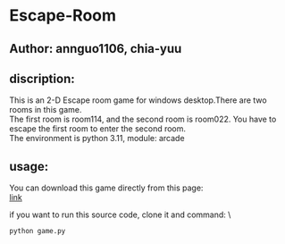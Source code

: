 # Escape-Room
## Author: annguo1106, chia-yuu

## discription:
This is an 2-D Escape room game for windows desktop.There are two rooms in this game. \
The first room is room114, and the second room is room022. You have to escape the first room to enter the second room. \
The environment is python 3.11, module: arcade

## usage:
You can download this game directly from this page: \
[link](https://ann1106.itch.io/escape-nycucs)

if you want to run this source code, clone it and command: \
```
python game.py
```

